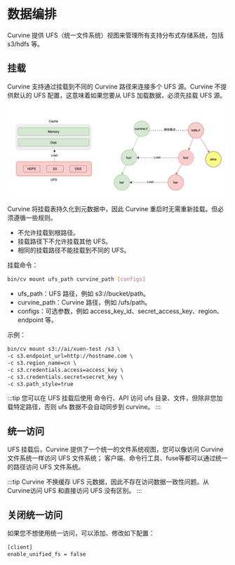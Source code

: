 # 数据编排
Curvine 提供 UFS（统一文件系统）视图来管理所有支持分布式存储系统，包括 s3/hdfs 等。

## 挂载
Curvine 支持通过挂载到不同的 Curvine 路径来连接多个 UFS 源。Curvine 不提供默认的 UFS 配置，这意味着如果您要从 UFS 加载数据，必须先挂载 UFS 源。

![mount-arch](./img/mount-arch.png)


Curvine 将挂载表持久化到元数据中，因此 Curvine 重启时无需重新挂载。但必须遵循一些规则。
- 不允许挂载到根路径。
- 挂载路径下不允许挂载其他 UFS。
- 相同的挂载路径不能挂载到不同的 UFS。

挂载命令：
```bash
bin/cv mount ufs_path curvine_path [configs]
```

- ufs_path：UFS 路径，例如 s3://bucket/path。
- curvine_path：Curvine 路径，例如 /ufs/path。
- configs：可选参数，例如 access_key_id、secret_access_key、region、endpoint 等。

示例：
```
bin/cv mount s3://ai/xuen-test /s3 \
-c s3.endpoint_url=http://hostname.com \
-c s3.region_name=cn \
-c s3.credentials.access=access_key \
-c s3.credentials.secret=secret_key \
-c s3.path_style=true
```

:::tip
您可以在 UFS 挂载后使用 命令行、API 访问 ufs 目录、文件，但除非您加载特定路径，否则 ufs 数据不会自动同步到 curvine。
:::

## 统一访问
UFS 挂载后，Curvine 提供了一个统一的文件系统视图，您可以像访问 Curvine 文件系统一样访问 UFS 文件系统；
客户端、命令行工具、fuse等都可以通过统一的路径访问 UFS 文件系统。

:::tip
Curvine 不换缓存 UFS 元数据，因此不存在访问数据一致性问题。从 Curvine访问 UFS 和直接访问 UFS 没有区别。
:::

## 关闭统一访问
如果您不想使用统一访问，可以添加、修改如下配置：
```
[client]
enable_unified_fs = false
```

